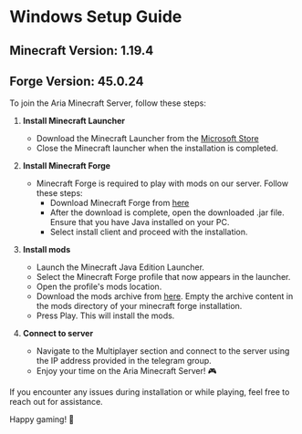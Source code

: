 # Windows Setup Guide

## Minecraft Version: 1.19.4
## Forge Version: 45.0.24

To join the Aria Minecraft Server, follow these steps:

1. **Install Minecraft Launcher**
    - Download the Minecraft Launcher from the [Microsoft Store](https://www.microsoft.com/store/productId/9NXP44L49SHJ)
    - Close the Minecraft launcher when the installation is completed.

2. **Install Minecraft Forge**
   - Minecraft Forge is required to play with mods on our server. Follow these steps:
     - Download Minecraft Forge from [here](https://storage.googleapis.com/aria-minecraft-server/forge-1.19.2-43.2.0-installer.jar)
     - After the download is complete, open the downloaded .jar file. Ensure that you have Java installed on your PC.
     - Select install client and proceed with the installation.

3. **Install mods**
   - Launch the Minecraft Java Edition Launcher.
   - Select the Minecraft Forge profile that now appears in the launcher.
   - Open the profile's mods location.
   - Download the mods archive from [here](https://storage.googleapis.com/aria-minecraft-server/mods.zip). Empty the archive content in the mods directory of your minecraft forge installation.
   - Press Play. This will install the mods.

4. **Connect to server**
   - Navigate to the Multiplayer section and connect to the server using the IP address provided in the telegram group.
   - Enjoy your time on the Aria Minecraft Server! 🎮

If you encounter any issues during installation or while playing, feel free to reach out for assistance.

Happy gaming! 🚀